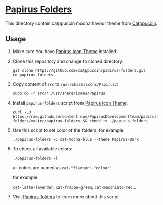 # [Papirus Folders](https://github.com/PapirusDevelopmentTeam/papirus-icon-theme)

This directory contain catppuccin mocha flavour theme from [Catppuccin](https://github.com/catppuccin/papirus-folders).

## Usage

1. Make sure You have [Papirus Icon Theme](https://github.com/PapirusDevelopmentTeam/papirus-icon-theme) installed
2. Clone this repository and change to cloned directory:
   ```
   git clone https://github.com/catppuccin/papirus-folders.git
   cd papirus-folders
   ```
3. Copy content of `src` to `/usr/share/icons/Papirus/`:
   ```
   sudo cp -r src/* /usr/share/icons/Papirus
   ```
4. Install `papirus-folders` script from [Papirus Icon Theme](https://github.com/PapirusDevelopmentTeam/papirus-icon-theme):

   ```
   curl -LO https://raw.githubusercontent.com/PapirusDevelopmentTeam/papirus-folders/master/papirus-folders && chmod +x ./papirus-folders
   ```

5. Use this script to set color of the folders, for example:

   ```
   ./papirus-folders -C cat-mocha-blue --theme Papirus-Dark
   ```

6. To check all available colors:

   ```
   ./papirus-folders -l
   ```

   all colors are named as `cat-"flavour"-"colour"`

   for example:

   `cat-latte-lavender`, `cat-frappe-green`, `cat-macchiato-red`...

7. Visit [Papirus-folders](https://github.com/PapirusDevelopmentTeam/papirus-folders) to learn more about this script
